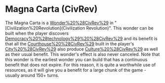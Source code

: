 # Magna Carta (CivRev)

The Magna Carta is a [Wonder%20%28CivRev%29](wonder) in "[Civilization%20Revolution](Civilization Revolution)".
This wonder can be built when the player discovers [Democracy%20%28technology%29%20%28CivRev%29](Democracy) and its benefit is that all the [Courthouse%20%28CivRev%29](Courthouses) built in the player's [City%20%28CivRev%29](cities) also produce [Culture%20%28CivRev%29](culture) as well as their usual benefit. This wonder's effect is also never canceled.
Note that this wonder is the earliest wonder you can build that has a continuous benefit that does not expire. For this reason, it is quite a worthwhile use of resources, as it will give you a benefit for a large chunk of the game - usually around 150+ turns.